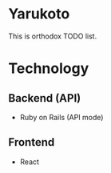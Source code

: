 # Yarukoto

This is orthodox TODO list.

# Technology

## Backend (API)

- Ruby on Rails (API mode)

## Frontend

- React

